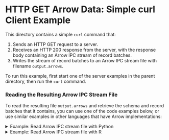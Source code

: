 <!---
  Licensed to the Apache Software Foundation (ASF) under one
  or more contributor license agreements.  See the NOTICE file
  distributed with this work for additional information
  regarding copyright ownership.  The ASF licenses this file
  to you under the Apache License, Version 2.0 (the
  "License"); you may not use this file except in compliance
  with the License.  You may obtain a copy of the License at

    http://www.apache.org/licenses/LICENSE-2.0

  Unless required by applicable law or agreed to in writing,
  software distributed under the License is distributed on an
  "AS IS" BASIS, WITHOUT WARRANTIES OR CONDITIONS OF ANY
  KIND, either express or implied.  See the License for the
  specific language governing permissions and limitations
  under the License.
-->

# HTTP GET Arrow Data: Simple curl Client Example

This directory contains a simple `curl` command that:
1. Sends an HTTP GET request to a server.
2. Receives an HTTP 200 response from the server, with the response body containing an Arrow IPC stream of record batches.
3. Writes the stream of record batches to an Arrow IPC stream file with filename `output.arrows`.

To run this example, first start one of the server examples in the parent directory, then run the `curl` command.

### Reading the Resulting Arrow IPC Stream File

To read the resulting file `output.arrows` and retrieve the schema and record batches that it contains, you can use one of the code examples below, or use similar examples in other languages that have Arrow implementations:

<details>
  <summary>Example: Read Arrow IPC stream file with Python</summary>

  ```py
  import pyarrow as pa

  with open("output.arrows", "rb") as f:
      reader = pa.ipc.open_stream(pa.BufferReader(f.read()))

  schema = reader.schema

  batch = reader.read_next_batch()
  # ...

  # or alternatively:
  batches = [b for b in reader]
  ```

</details>


<details>
  <summary>Example: Read Arrow IPC stream file with R</summary>

  ```r
  library(arrow)

  reader <- RecordBatchStreamReader$create(ReadableFile$create("output.arrows"))

  schema <- reader$schema

  batch <- reader$read_next_batch()
  # ...

  # or alternatively:
  table <- reader$read_table()
  ```
</details>
